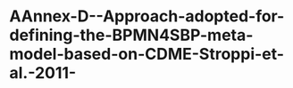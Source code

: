 # AAnnex-D--Approach-adopted-for-defining-the-BPMN4SBP-meta-model-based-on-CDME-Stroppi-et-al.-2011-